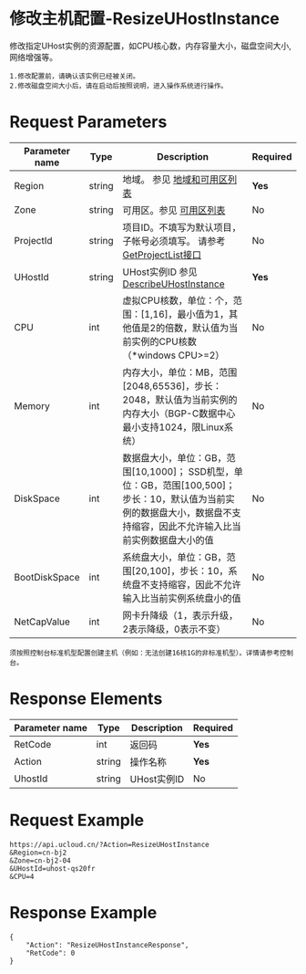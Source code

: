# 修改主机配置-ResizeUHostInstance

修改指定UHost实例的资源配置，如CPU核心数，内存容量大小，磁盘空间大小,网络增强等。

```
1.修改配置前，请确认该实例已经被关闭。
2.修改磁盘空间大小后，请在启动后按照说明，进入操作系统进行操作。
```

# Request Parameters
|Parameter name|Type|Description|Required|
|---|---|---|---|
|Region|string|地域。 参见 [地域和可用区列表](api/summary/regionlist)|**Yes**|
|Zone|string|可用区。参见 [可用区列表](api/summary/regionlist)|No|
|ProjectId|string|项目ID。不填写为默认项目，子帐号必须填写。 请参考[GetProjectList接口](api/summary/get_project_list)|No|
|UHostId|string|UHost实例ID 参见 [DescribeUHostInstance](api/uhost-api/describe_uhost_instance)|**Yes**|
|CPU|int|虚拟CPU核数，单位：个，范围：[1,16]，最小值为1，其他值是2的倍数，默认值为当前实例的CPU核数（*windows CPU>=2）|No|
|Memory|int|内存大小，单位：MB，范围[2048,65536]，步长：2048，默认值为当前实例的内存大小（BGP-C数据中心最小支持1024，限Linux系统）|No|
|DiskSpace|int|数据盘大小，单位：GB，范围[10,1000]； SSD机型，单位：GB，范围[100,500]；步长：10，默认值为当前实例的数据盘大小，数据盘不支持缩容，因此不允许输入比当前实例数据盘大小的值|No|
|BootDiskSpace|int|系统盘大小，单位：GB，范围[20,100]，步长：10，系统盘不支持缩容，因此不允许输入比当前实例系统盘小的值|No|
|NetCapValue|int|网卡升降级（1，表示升级，2表示降级，0表示不变）|No|

```
须按照控制台标准机型配置创建主机（例如：无法创建16核1G的非标准机型）。详情请参考控制台。
```

# Response Elements
|Parameter name|Type|Description|Required|
|---|---|---|---|
|RetCode|int|返回码|**Yes**|
|Action|string|操作名称|**Yes**|
|UhostId|string|UHost实例ID|No|

# Request Example
```
https://api.ucloud.cn/?Action=ResizeUHostInstance
&Region=cn-bj2
&Zone=cn-bj2-04
&UHostId=uhost-qs20fr
&CPU=4
```

# Response Example
```
{
    "Action": "ResizeUHostInstanceResponse", 
    "RetCode": 0
}
```

